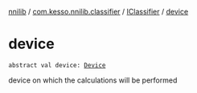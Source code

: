[nnilib](../../index.md) / [com.kesso.nnilib.classifier](../index.md) / [IClassifier](index.md) / [device](./device.md)

# device

`abstract val device: `[`Device`](../-device/index.md)

device on which the calculations will be performed

